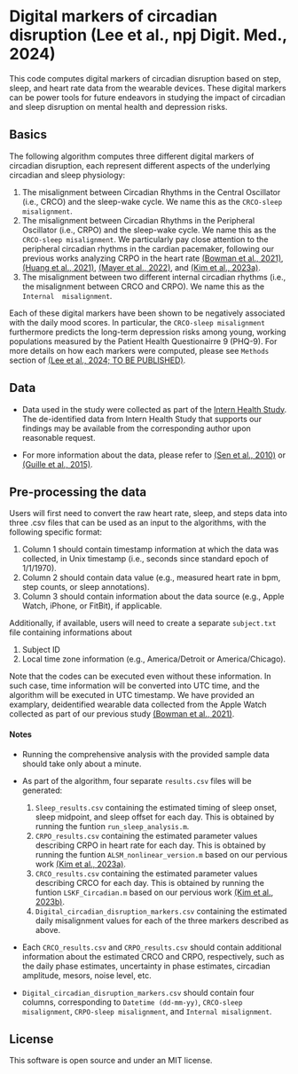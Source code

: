 # Digital markers of circadian disruption (Lee et al., npj Digit. Med., 2024)

This code computes digital markers of circadian disruption based on step, sleep, and heart rate data from the wearable devices. These digital markers can be power tools for future endeavors in studying the impact of circadian and sleep disruption on mental health and depression risks. 

## Basics

The following algorithm computes three different digital markers of circadian disruption, each represent different aspects of the underlying circadian and sleep physiology:

1. The misalignment between Circadian Rhythms in the Central Oscillator (i.e., CRCO) and the sleep-wake cycle. We name this as the `CRCO-sleep misalignment`.
2. The misalignment between Circadian Rhythms in the Peripheral Oscillator (i.e., CRPO) and the sleep-wake cycle. We name this as the `CRCO-sleep misalignment`. We particularly pay close attention to the peripheral circadian rhythms in the cardian pacemaker, following our previous works analyzing CRPO in the heart rate [(Bowman et al., 2021)](https://www.cell.com/cell-reports-methods/fulltext/S2667-2375(21)00106-5), [(Huang et al., 2021)](https://www.frontiersin.org/journals/digital-health/articles/10.3389/fdgth.2021.727504/full), [(Mayer et al., 2022)](https://www.cell.com/cell-reports-medicine/fulltext/S2666-3791(22)00118-5), and [(Kim et al., 2023a)](https://royalsocietypublishing.org/doi/full/10.1098/rsif.2023.0030).
3. The misalignment between two different internal circadian rhythms (i.e., the misalignment between CRCO and CRPO). We name this as the `Internal  misalignment`.

Each of these digital markers have been shown to be negatively associated with the daily mood scores. In particular, the `CRCO-sleep misalignment` furthermore predicts the long-term depression risks among young, working populations measured by the Patient Health Questionairre 9 (PHQ-9). For more details on how each markers were computed, please see `Methods` section of [(Lee et al., 2024; TO BE PUBLISHED)](https://www.nature.com/npjdigitalmed/).

## Data

- Data used in the study were collected as part of the [Intern Health Study](https://www.internhealthstudy.org/). The de-identified data from Intern Health Study that supports our findings may be available from the corresponding author upon reasonable request.

- For more information about the data, please refer to [(Sen et al., 2010)](https://jamanetwork.com/journals/jamapsychiatry/fullarticle/210823) or [(Guille et al., 2015)](https://jamanetwork.com/journals/jamapsychiatry/fullarticle/2467822).

## Pre-processing the data

Users will first need to convert the raw heart rate, sleep, and steps data into three .csv files that can be used as an input to the algorithms, with the following specific format:

1. Column 1 should contain timestamp information at which the data was collected, in Unix timestamp (i.e., seconds since standard epoch of 1/1/1970).
2. Column 2 should contain data value (e.g., measured heart rate in bpm, step counts, or sleep annotations).
3. Column 3 should contain information about the data source (e.g., Apple Watch, iPhone, or FitBit), if applicable.

Additionally, if available, users will need to create a separate `subject.txt` file containing informations about

1. Subject ID
2. Local time zone information (e.g., America/Detroit or America/Chicago).

Note that the codes can be executed even without these information. In such case, time information will be converted into UTC time, and the algorithm will be executed in UTC timestamp. We have provided an examplary, deidentified wearable data collected from the Apple Watch collected as part of our previous study [(Bowman et al., 2021)](https://www.cell.com/cell-reports-methods/fulltext/S2667-2375(21)00106-5).

#### Notes

- Running the comprehensive analysis with the provided sample data should take only about a minute.

- As part of the algorithm, four separate `results.csv` files will be generated:
    1. `Sleep_results.csv` containing the estimated timing of sleep onset, sleep midpoint, and sleep offset for each day. This is obtained by running the funtion `run_sleep_analysis.m`.
    2. `CRPO_results.csv` containing the estimated parameter values describing CRPO in heart rate for each day. This is obtained by running the funtion `ALSM_nonlinear_version.m` based on our pervious work [(Kim et al., 2023a)](https://royalsocietypublishing.org/doi/full/10.1098/rsif.2023.0030).
    3. `CRCO_results.csv` containing the estimated parameter values describing CRCO for each day. This is obtained by running the funtion `LSKF_Circadian.m` based on our pervious work [(Kim et al., 2023b)](https://epubs.siam.org/doi/abs/10.1137/22M1509680).
    4. `Digital_circadian_disruption_markers.csv` containing the estimated daily misalignment values for each of the three markers described as above.

- Each `CRCO_results.csv` and `CRPO_results.csv` should contain additional information about the estimated CRCO and CRPO, respectively, such as the daily phase estimates, uncertainty in phase estimates, circadian amplitude, mesors, noise level, etc.

- `Digital_circadian_disruption_markers.csv` should contain four columns, corresponding to `Datetime (dd-mm-yy)`, `CRCO-sleep misalignment`, `CRPO-sleep misalignment`, and `Internal misalignment`. 
 
## License

This software is open source and under an MIT license.
